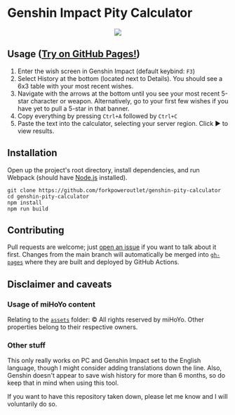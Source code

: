 # Genshin Impact Pity Calculator
<div align="center">
  <img src="https://gyazo.com/161d44ce5ed82d042c3b9242a6d3999e.gif">
</div>

## Usage ([Try on GitHub Pages!](https://forkpoweroutlet.github.io/genshin-pity-calculator/))
1. Enter the wish screen in Genshin Impact (default keybind: `F3`)
2. Select History at the bottom (located next to Details). You should see a 6x3 table with your most recent wishes.
3. Navigate with the arrows at the bottom until you see your most recent 5-star character or weapon. Alternatively, go to your first few wishes if you have yet to pull a 5-star in that banner.
4. Copy everything by pressing `Ctrl+A` followed by `Ctrl+C`
5. Paste the text into the calculator, selecting your server region. Click ▶ to view results.

## Installation
Open up the project's root directory, install dependencies, and run Webpack (should have [Node.js](https://nodejs.org) installed).
```
git clone https://github.com/forkpoweroutlet/genshin-pity-calculator
cd genshin-pity-calculator
npm install
npm run build
```

## Contributing
Pull requests are welcome; just [open an issue](https://github.com/forkpoweroutlet/genshin-pity-calculator/issues/new) if you want to talk about it first.
Changes from the main branch will automatically be merged into [`gh-pages`](https://github.com/forkpoweroutlet/genshin-pity-calculator/tree/gh-pages) where they are built and deployed by GitHub Actions.

## Disclaimer and caveats
### Usage of miHoYo content
Relating to the [`assets`](assets/) folder: © All rights reserved by miHoYo. Other properties belong to their respective owners.

### Other stuff
This only really works on PC and Genshin Impact set to the English language, though I might consider adding translations down the line. Also, Genshin doesn't appear to save wish history for more than 6 months, so do keep that in mind when using this tool.

If you want to have this repository taken down, please let me know and I will voluntarily do so.